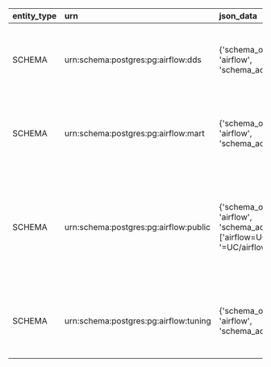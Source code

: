 | entity_type   | urn                                   | json_data                                                                        | search_data                                  | entity_name_short   | entity_name   | tables                                                                                                                                                                                                       | json_system                                                                           | info                   |
|:--------------|:--------------------------------------|:---------------------------------------------------------------------------------|:---------------------------------------------|:--------------------|:--------------|:-------------------------------------------------------------------------------------------------------------------------------------------------------------------------------------------------------------|:--------------------------------------------------------------------------------------|:-----------------------|
| SCHEMA        | urn:schema:postgres:pg:airflow:dds    | {'schema_owner': 'airflow', 'schema_acl': None}                                  | urn:schema:postgres:pg:airflow:dds dds       |                     | dds           | [{'columns': ['Key', 'Value'], 'data': [{'Key': 'Owner', 'Value': 'airflow'}], 'header': 'General', 'display_headers': '0'}]                                                                                 | {'system_for_search': 'Postgres', 'type_for_search': 'Schema', 'card_type': 'Schema'} |                        |
| SCHEMA        | urn:schema:postgres:pg:airflow:mart   | {'schema_owner': 'airflow', 'schema_acl': None}                                  | urn:schema:postgres:pg:airflow:mart mart     |                     | mart          | [{'columns': ['Key', 'Value'], 'data': [{'Key': 'Owner', 'Value': 'airflow'}], 'header': 'General', 'display_headers': '0'}]                                                                                 | {'system_for_search': 'Postgres', 'type_for_search': 'Schema', 'card_type': 'Schema'} |                        |
| SCHEMA        | urn:schema:postgres:pg:airflow:public | {'schema_owner': 'airflow', 'schema_acl': ['airflow=UC/airflow', '=UC/airflow']} | urn:schema:postgres:pg:airflow:public public |                     | public        | [{'columns': ['Key', 'Value'], 'data': [{'Key': 'Owner', 'Value': 'airflow'}, {'Key': 'Access privileges', 'Value': "['airflow=UC/airflow', '=UC/airflow']"}], 'header': 'General', 'display_headers': '0'}] | {'system_for_search': 'Postgres', 'type_for_search': 'Schema', 'card_type': 'Schema'} | standard public schema |
| SCHEMA        | urn:schema:postgres:pg:airflow:tuning | {'schema_owner': 'airflow', 'schema_acl': None}                                  | urn:schema:postgres:pg:airflow:tuning tuning |                     | tuning        | [{'columns': ['Key', 'Value'], 'data': [{'Key': 'Owner', 'Value': 'airflow'}], 'header': 'General', 'display_headers': '0'}]                                                                                 | {'system_for_search': 'Postgres', 'type_for_search': 'Schema', 'card_type': 'Schema'} |                        |